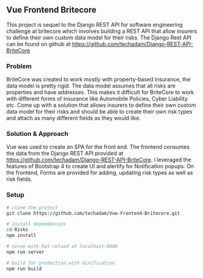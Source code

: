 ## Vue Frontend Britecore
This project is sequel to the Django REST API for software engineering challenge at britecore which involves building a REST API that allow insurers to define their own custom data model for their risks. The Django Rest API can be found on github at https://github.com/techadam/Django-REST-API-BriteCore

### Problem
BriteCore was created to work mostly with property-based insurance, the data model is pretty rigid. The data model assumes that all risks are properties and have addresses. This makes it difficult for BriteCore to work with different forms of insurance like Automobile Policies, Cyber Liability etc. Come up with a solution that allows insurers to define their own custom data model for their risks and should be able to create their own risk types and attach as many different fields as they would like.

### Solution & Approach
Vue was used to create an SPA for the front end. The frontend consumes the data from the Django REST API provided at https://github.com/techadam/Django-REST-API-BriteCore. I leveraged the features of Bootstrap 4 to create UI and alertify for Notification popups. On the frontend, Forms are provided for adding, updating risk types as well as risk fields.

### Setup
```bash
# clone the project
git clone https://github.com/techadam/Vue-Frontend-Britecore.git

# install dependencies
cd Risks
npm install

# serve with hot reload at localhost:8080
npm run server

# build for production with minification
npm run build
```
